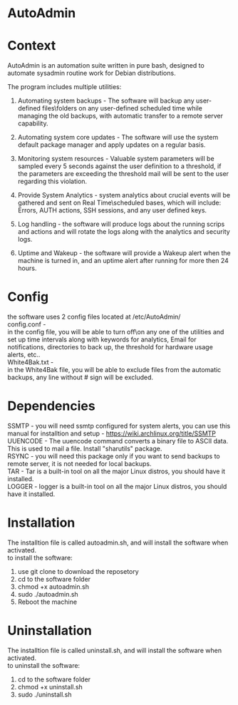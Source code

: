 # AutoAdmin

# Context
AutoAdmin is an automation suite written in pure bash, designed to automate sysadmin routine work for Debian distributions.

The program includes multiple utilities:

1. Automating system backups - The software will backup any user-defined files\folders on any user-defined scheduled time while managing the old backups, with automatic transfer to a remote server capability.  

2. Automating system core updates - The software will use the system default package manager and apply updates on a regular basis.  

3. Monitoring system resources - Valuable system parameters will be sampled every 5 seconds against the user definition to a threshold, if the parameters are exceeding the threshold mail will be sent to the user regarding this violation.  

4. Provide System Analytics - system analytics about crucial events will be gathered and sent on Real Time\scheduled bases, which will include: Errors, AUTH actions, SSH sessions, and any user defined keys.  

5. Log handling - the software will produce logs about the running scrips and actions and will rotate the logs along with the analytics and security logs.  

6. Uptime and Wakeup - the software will provide a Wakeup alert when the machine is turned in, and an uptime alert after running for more then 24 hours.  

# Config
the software uses 2 config files located at /etc/AutoAdmin/  
config.conf -  
in the config file, you will be able to turn off\on any one of the utilities and set up time intervals along with keywords for analytics, Email for notifications, directories to back up, the threshold for hardware usage alerts, etc..   
White4Bak.txt -  
in the White4Bak file, you will be able to exclude files from the automatic backups, any line without # sign will be excluded.  

# Dependencies
SSMTP - you will need ssmtp configured for system alerts, you can use this manual for installtion and setup - https://wiki.archlinux.org/title/SSMTP  
UUENCODE - The uuencode command converts a binary file to ASCII data. This is used to mail a file. Install "sharutils" package.  
RSYNC - you will need this package only if you want to send backups to remote server, it is not needed for local backups.  
TAR - Tar is a built-in tool on all the major Linux distros, you should have it installed.   
LOGGER - logger is a built-in tool on all the major Linux distros, you should have it installed.   

# Installation
The installtion file is called autoadmin.sh, and will install the software when activated.  
to install the software:  
1. use git clone to download the reposetory   
2. cd to the software folder  
3. chmod +x autoadmin.sh  
4. sudo ./autoadmin.sh
5. Reboot the machine

# Uninstallation
The installtion file is called uninstall.sh, and will install the software when activated.  
to uninstall the software:     
1. cd to the software folder  
2. chmod +x uninstall.sh  
3. sudo ./uninstall.sh  


